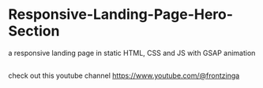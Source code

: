 # Responsive-Landing-Page-Hero-Section
a responsive landing page in static HTML, CSS and JS with GSAP animation
## 
check out this youtube channel https://www.youtube.com/@frontzinga

